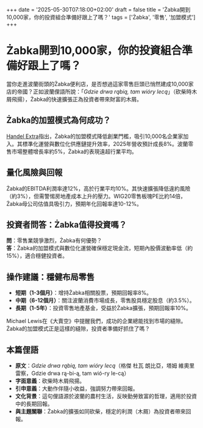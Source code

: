+++
date = '2025-05-30T07:18:00+02:00'
draft = false
title = 'Żabka開到10,000家，你的投資組合準備好跟上了嗎？'
tags = ['Żabka', '零售', '加盟模式']
+++

# Żabka開到10,000家，你的投資組合準備好跟上了嗎？

當你走進波蘭街頭的Żabka便利店，是否想過這家零售巨頭已悄然建成10,000家店的帝國？正如波蘭俚語所說：「*Gdzie drwa rąbią, tam wióry lecą*」（砍柴時木屑飛揚），Żabka的快速擴張正為投資者帶來財富的木屑。

## Żabka的加盟模式為何成功？
[Handel Extra](https://www.handelextra.pl/handel/detal/rozwoj-sieci-model-franczyzowy-zabki-sie-sprawdza-276392)指出，Żabka的加盟模式降低創業門檻，吸引10,000名企業家加入。其標準化運營與數位化供應鏈提升效率，2025年營收預計成長8%。波蘭零售市場整體增長率約5%，Żabka的表現遠超行業平均。

## 量化風險與回報
Żabka的EBITDA利潤率達12%，高於行業平均10%。其快速擴張降低違約風險（約3%），但需警惕房地產成本上升的壓力。WIG20零售板塊PE比約14倍，Żabka母公司估值具吸引力，預期年化回報率達10-12%。

## 投資者問答：Żabka值得投資嗎？
**問**：零售業競爭激烈，Żabka有何優勢？  
**答**：Żabka的加盟模式與數位化運營確保穩定現金流，短期內股價波動率低（約15%），適合穩健投資者。

## 操作建議：穩健布局零售
- **短期（1-3個月）**：增持Żabka相關股票，預期回報率8%。
- **中期（6-12個月）**：關注波蘭消費市場成長，零售股具穩定股息（約3.5%）。
- **長期（1-5年）**：投資零售地產基金，受益於Żabka擴張，預期回報率10%。

Michael Lewis在《大賣空》中提醒我們，成功的企業總能找到市場的縫隙。Żabka的加盟模式正是這樣的縫隙，投資者準備好抓住了嗎？

## 本篇俚語
- **原文**：*Gdzie drwa rąbią, tam wióry lecą*（格傑 杜瓦 朗比亞，塔姆 維奧里 雷察，Gdzie drwa rą-bi-ą, tam wió-ry le-cą）
- **字面意義**：砍柴時木屑飛揚。
- **引申意義**：大動作伴隨小收益，強調努力帶來回報。
- **文化背景**：這句俚語源於波蘭的農村生活，反映勤勞致富的哲理，適用於投資中的長期回報。
- **與主題關聯**：Żabka的擴張如同砍柴，穩定的利潤（木屑）為投資者帶來回報。